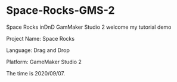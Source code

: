 # Space-Rocks-GMS-2
Space Rocks inDnD GamMaker Studio 2
welcome my tutorial demo

Project Name: Space Rocks

Language: Drag and Drop

Platform: GameMaker Studio 2


The time is 2020/09/07.
